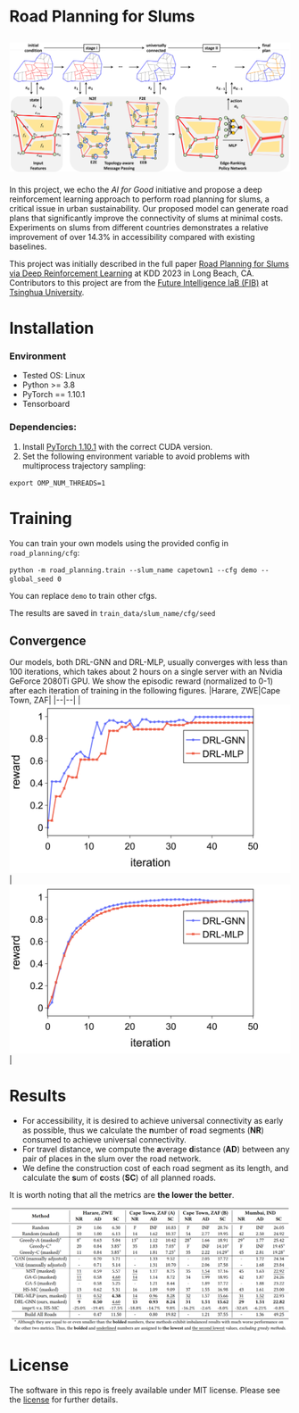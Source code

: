 # Road Planning for Slums
![Loading Model Overview](assets/overview.png "Model Overview")
---

In this project, we echo the *AI for Good* initiative and propose a deep reinforcement learning approach to perform road planning for slums, a critical issue in urban sustainability.
Our proposed model can generate road plans that significantly improve the connectivity of slums at minimal costs.
Experiments on slums from different countries demonstrates a relative improvement of over 14.3% in accessibility compared with existing baselines.

This project was initially described in the full paper [Road Planning for Slums via Deep Reinforcement Learning](paper/KDD2023_road_planning_for_slums.pdf) at KDD 2023 in Long Beach, CA. 
Contributors to this project are from the [Future Intelligence laB (FIB)](https://fi.ee.tsinghua.edu.cn/) at [Tsinghua University](https://www.tsinghua.edu.cn/en/).


# Installation 

### Environment
* Tested OS: Linux
* Python >= 3.8
* PyTorch == 1.10.1
* Tensorboard
### Dependencies:
1. Install [PyTorch 1.10.1](https://pytorch.org/get-started/previous-versions/) with the correct CUDA version.
2. Set the following environment variable to avoid problems with multiprocess trajectory sampling:
```
export OMP_NUM_THREADS=1
```




# Training

You can train your own models using the provided config in `road_planning/cfg`:

```
python -m road_planning.train --slum_name capetown1 --cfg demo --global_seed 0
```
You can replace `demo` to train other cfgs.

The results are saved in `train_data/slum_name/cfg/seed`

## Convergence
Our models, both DRL-GNN and DRL-MLP, usually converges with less than 100 iterations, which takes about 2 hours on a single server with an Nvidia
GeForce 2080Ti GPU.
We show the episodic reward (normalized to 0-1) after each iteration of training in the following figures.
|Harare, ZWE|Cape Town, ZAF|
|--|--|
| ![Loading convergence curve](assets/iteration_reward_harare.png "Convergence curve on Harare, ZWE") | ![Loading convergence curve](assets/iteration_reward_capetown.png "Convergence curve on Cape Town, ZAF") |

# Results
- For accessibility, it is desired to achieve universal connectivity as early as possible, thus we calculate the **n**umber of **r**oad segments (**NR**) consumed to achieve universal connectivity.
- For travel distance, we compute the **a**verage **d**istance (**AD**) between any pair of places in the slum over the road network.
- We define the construction cost of each road segment as its length, and calculate the **s**um of **c**osts (**SC**) of all planned roads.

It is worth noting that all the metrics are **the lower the better**.

![Loading Overall Performance](assets/overall_results.png "Overall Results")

# License

The software in this repo is freely available under MIT license. Please see the [license](LICENSE) for further details.

